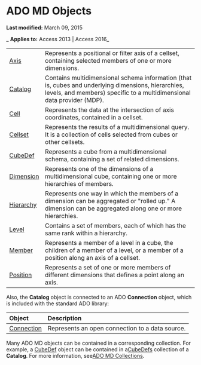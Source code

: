 
# ADO MD Objects

 **Last modified:** March 09, 2015

 _ **Applies to:** Access 2013 | Access 2016_

|||
|:-----|:-----|
|[Axis](a4332b69-8900-08f1-a4e2-9395d005ed42.md)|Represents a positional or filter axis of a cellset, containing selected members of one or more dimensions.|
|[Catalog](708c4082-3589-7f3b-5ea3-f3705f3d3ff1.md)|Contains multidimensional schema information (that is, cubes and underlying dimensions, hierarchies, levels, and members) specific to a multidimensional data provider (MDP).|
|[Cell](b9d00b71-1f40-5bd1-4b89-fbdb59c552ba.md)|Represents the data at the intersection of axis coordinates, contained in a cellset.|
|[Cellset](28d4b3b9-f907-9ec0-00e1-9666c887cdf0.md)|Represents the results of a multidimensional query. It is a collection of cells selected from cubes or other cellsets.|
|[CubeDef](199235b7-3d98-f655-27bc-94f66e994e06.md)|Represents a cube from a multidimensional schema, containing a set of related dimensions.|
|[Dimension](12f43cfc-c74e-a2e8-7f6e-75fc68472c4b.md)|Represents one of the dimensions of a multidimensional cube, containing one or more hierarchies of members.|
|[Hierarchy](26e4e690-59ad-fb87-66b0-f3310df42d0c.md)|Represents one way in which the members of a dimension can be aggregated or "rolled up." A dimension can be aggregated along one or more hierarchies.|
|[Level](ddbcabce-8777-1068-98a3-be209084f497.md)|Contains a set of members, each of which has the same rank within a hierarchy.|
|[Member](d80c024a-07dc-7a35-f8f2-b4d5b19d89e4.md)|Represents a member of a level in a cube, the children of a member of a level, or a member of a position along an axis of a cellset.|
|[Position](f8d33cbf-6196-cce4-a140-75521677f1f4.md)|Represents a set of one or more members of different dimensions that defines a point along an axis.|
Also, the  **Catalog** object is connected to an ADO **Connection** object, which is included with the standard ADO library:


|**Object**|**Description**|
|:-----|:-----|
|[Connection](c16023aa-0321-2513-ee71-255d6ffba03d.md)|Represents an open connection to a data source.|
Many ADO MD objects can be contained in a corresponding collection. For example, a [CubeDef](199235b7-3d98-f655-27bc-94f66e994e06.md) object can be contained in a[CubeDefs](31adca99-7c4f-7393-4bab-bcb38bcfc2ac.md) collection of a **Catalog**. For more information, see[ADO MD Collections](dc7df649-80bb-b517-f084-2bfa780fb2f8.md).
